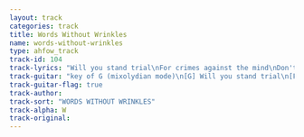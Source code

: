 ```yaml
---
layout: track
categories: track
title: Words Without Wrinkles
name: words-without-wrinkles
type: ahfow_track
track-id: 104
track-lyrics: "Will you stand trial\nFor crimes against the mind\nDon't contradict yourself\nNot today\nQuickly fetch the lawyer\nYou haven't long to live\nWords without wrinkles\nWill hurt the most\nGet your story straight\nI heard them say\nQuickly fetch the lawyer\nYou've nothin left to give\n\nGo to the window\nMake love to the wind\nConcentrate and listen\nThis is the end...\n\nA tear filled eye\nRaised to the sky\nYou want us all to notice\nWe got no choice\nListen can you hear me\nYou're going home \nYour dopamine receptors\nAre shot to hell\nYour thoughts are spongy \nYou don't seem well\nListen can you hear me?\nYou're going home"
track-guitar: "key of G (mixolydian mode)\n[G] Will you stand trial\n[F] For crimes against the mind\n[C] Don't contradict yourself\n[Am] Not today\n[G] Quickly fetch the lawyer\n[Am] You haven't long to [F] live\n[G] Words without wrinkles\n[F] Will hurt the most\n[C] Get your story straight\n[Am] I heard them say\n[G] Quickly fetch the lawyer\n[Am] You've nothin left to [Fmaj7] give\n[F] Go [C] to the [G] window\n[F] Make [C]  love to the [G] wind\n[F] Concen [C]  trate and [G] listen\n[F] This [C]  is the [D]  end...\nA tear filled eye\nRaised to the sky\nYou want us all to notice\nWe got no choice\nListen can you hear me\nYou're going home\nYour dopamine receptors\nAre shot to hell\nYour thoughts are spongy\nYou don't seem well\nListen can you hear me?\nYou're going home\nbridge: Am7 D Am7 D Am7 D Am7 G\n(provided by dc)"
track-guitar-flag: true
track-author: 
track-sort: "WORDS WITHOUT WRINKLES"
track-alpha: W
track-original: 
---
```

